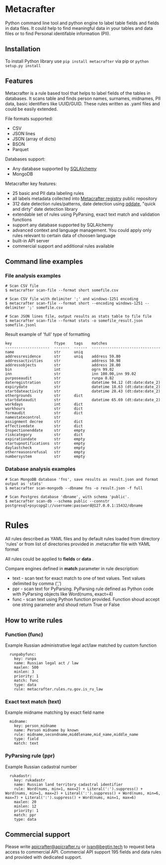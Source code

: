 # Metacrafter

Python command line tool and python engine to label table fields and fields in data files.
It could help to find meaningful data in your tables and data files or to find Personal identifable information (PII).

## Installation

To install Python library use `pip install metacrafter` via pip or `python setup.py install` 

## Features

Metacrafter is a rule based tool that helps to label fields of the tables in databases. It scans table and finds person names, surnames, midnames, PII data, basic identifiers like UUID/GUID. 
These rules written as .yaml files and could be easily extended.

File formats supported:
* CSV
* JSON lines
* JSON (array of dicts)
* BSON
* Parquet

Databases support:
* Any database supported by [SQLAlchemy](https://www.sqlalchemy.org/) 
* MongoDB

Metacrafter key features:
* 25 basic and PII data labeling rules
* all labels metadata collected into [Metacrafter registry](https://github.com/apicrafter/metacrafter-registry ) public repository
* 312 date detection rules/patterns, date detection using [qddate](https://github.com/ivbeg/qddate), "quick and dirty" date detection library
* extendable set of rules using PyParsing, exact text match and validation functions
* support any database supported by SQLAlchemy
* advanced context and language management. You could apply only rules relevant to certain data of choosen language
* built-in API server
* commercial support and additional rules available


## Command line examples

### File analysis examples

    # Scan CSV file
    $ metacrafter scan-file --format short somefile.csv

    # Scan CSV file with delimiter ';' and windows-1251 encoding
    $ metacrafter scan-file --format short --encoding windows-1251 --delimiter ';' somefile.csv

    # Scan JSON lines file, output results as stats table to file file
    $ metacrafter scan-file --format stats -o somefile_result.json somefile.jsonl


Result example of 'full' type of formatting
```    
key                   ftype    tags    matches
--------------------  -------  ------  -------------------------------
name                  str      uniq
addressresidence      str      uniq    address 59.80
addressactivities     str              address 50.98
addressobjects        str              address 28.00
bin                   int              ogrn 99.02
inn                   str              inn 100.00,inn 99.02
purposeaudit          str              runpa 8.82
dateregistration      str              datetime 94.12 (dt:date:date_2)
expirydate            str              datetime 18.63 (dt:date:date_2)
startdateactivity     str              datetime 28.43 (dt:date:date_2)
othergrounds          str      dict
startdateaudit        str              datetime 65.69 (dt:date:date_2)
workdays              int      dict
workhours             str      dict
formaudit             str      dict
namestatecontrol      str
assignment decree     str      dict
effectivedate         str      dict
Inspectionenddate     str      empty
riskcategory          str      dict
expirationdate        str      empty
startupnotifications  str      empty
daylastcheck          str      empty
otherreasonsrefusal   str      empty
numbersystem          str      empty

```


### Database analysis examples

    # Scan MongoDB database 'fns', save results as result.json and format output as 'stats'
    $ metacrafter scan-mongodb --dbname fns -o result.json -f full

    # Scan Postgres database 'dbname', with schema 'public'.
    $ metacrafter scan-db --schema public --connstr postgresql+psycopg2://username:password@127.0.0.1:15432/dbname



# Rules

All rules described as YAML files and by default rules loaded from directory 'rules' or from list of directories provided in .metacrafter file with YAML format

All rules could be applied to **fields** or **data** .

Compare engines defined in **match** parameter in rule description:
* text - scan text for exact match to one of text values. Text values delimited by comma (',')
* ppr - scan text for PyParsing. PyParsing rule defined as Python code with PyParsing objects like Word(nums, exact=4)
* func - scan text using Python function provided. Function shoud accept one string parameter and shoud return True or False

## How to write rules

### Function (func)

Example Russian administrative legal act/law matched by custom function
```
  runpabyfunc:
    key: runpa
    name: Russian legal act / law
    maxlen: 500
    minlen: 3
    priority: 1
    match: func
    type: data
    rule: metacrafter.rules.ru.gov.is_ru_law
```

### Exact text match (text)

Example midname matching by exact field name
```
  midname:
    key: person_midname
    name: Person midname by known
    rule: midname,secondname,middlename,mid_name,middle_name
    type: field
    match: text
```
### PyParsing rule (ppr)

Example Russian cadastral number
```
  rukadastr:
    key: rukadastr
    name: Russian land territory cadastral identifier
    rule: Word(nums, min=1, max=2) + Literal(':').suppress() + Word(nums, min=1, max=2) + Literal(':').suppress() + Word(nums, min=6, max=7) + Literal(':').suppress() + Word(nums, min=1, max=6)
    maxlen: 20
    minlen: 12
    priority: 1
    match: ppr
    type: data
```

## Commercial support

Please write apicrafter@apicrafter.ru or ivan@begtin.tech to request beta access to commercial API.
Commercial API support 195 fields and data rules and provided with dedicated support.
